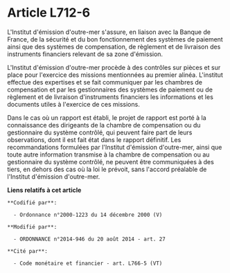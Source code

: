 # Article L712-6

L'Institut d'émission d'outre-mer s'assure, en liaison avec la Banque de France, de la sécurité et du bon fonctionnement des
systèmes de paiement ainsi que des systèmes de compensation, de règlement et de livraison des instruments financiers relevant
de sa zone d'émission.

L'Institut d'émission d'outre-mer procède à des contrôles sur pièces et sur place pour l'exercice des missions mentionnées au
premier alinéa. L'institut effectue des expertises et se fait communiquer par les chambres de compensation et par les
gestionnaires des systèmes de paiement ou de règlement et de livraison d'instruments financiers les informations et les
documents utiles à l'exercice de ces missions.

Dans le cas où un rapport est établi, le projet de rapport est porté à la connaissance des dirigeants de la chambre de
compensation ou du gestionnaire du système contrôlé, qui peuvent faire part de leurs observations, dont il est fait état dans
le rapport définitif. Les recommandations formulées par l'Institut d'émission d'outre-mer, ainsi que toute autre information
transmise à la chambre de compensation ou au gestionnaire du système contrôlé, ne peuvent être communiquées à des tiers, en
dehors des cas où la loi le prévoit, sans l'accord préalable de l'Institut d'émission d'outre-mer.

**Liens relatifs à cet article**

	**Codifié par**:

	  - Ordonnance n°2000-1223 du 14 décembre 2000 (V)

	**Modifié par**:

	  - ORDONNANCE n°2014-946 du 20 août 2014 - art. 27

	**Cité par**:

	  - Code monétaire et financier - art. L766-5 (VT)
